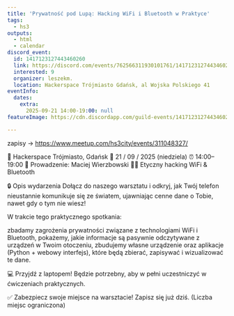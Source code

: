 ```yaml
---
title: 'Prywatność pod Lupą: Hacking WiFi i Bluetooth w Praktyce'
tags:
  - hs3
outputs:
  - html
  - calendar
discord_event:
  id: 1417123127443460260
  link: https://discord.com/events/762566311930101761/1417123127443460260
  interested: 9
  organizer: leszekm.
  location: Hackerspace Trójmiasto Gdańsk, al Wojska Polskiego 41
eventInfo:
  dates:
    extra:
      2025-09-21 14:00-19:00: null
featureImage: https://cdn.discordapp.com/guild-events/1417123127443460260/c638d197f5b1f0c569576dff637f42b3.png?size=1024

---
```


zapisy ->  https://www.meetup.com/hs3city/events/311048327/

📍 Hackerspace Trójmiasto, Gdańsk
📅 21 / 09 / 2025 (niedziela)
⏰ 14:00–19:00
👤 Prowadzenie: Maciej Wierzbowski
🧑‍💻 Etyczny hacking WiFi & Bluetooth


🔒 Opis wydarzenia
Dołącz do naszego warsztatu i odkryj, jak Twój telefon nieustannie komunikuje się ze światem, ujawniając cenne dane o Tobie, nawet gdy o tym nie wiesz!

W trakcie tego praktycznego spotkania:

zbadamy zagrożenia prywatności związane z technologiami WiFi i Bluetooth,
pokażemy, jakie informacje są pasywnie odczytywane z urządzeń w Twoim otoczeniu,
zbudujemy własne urządzenie oraz aplikacje (Python + webowy interfejs), które będą zbierać, zapisywać i wizualizować te dane.

💻 Przyjdź z laptopem! Będzie potrzebny, aby w pełni uczestniczyć w ćwiczeniach praktycznych.


✅ Zabezpiecz swoje miejsce na warsztacie! Zapisz się już dziś.
(Liczba miejsc ograniczona)
